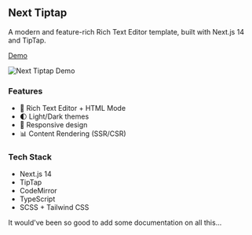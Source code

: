## Next Tiptap

A modern and feature-rich Rich Text Editor template, built with Next.js 14 and TipTap.

[Demo](https://next-tiptap.vercel.app/)

![Next Tiptap Demo](https://i.imgur.com/WW1QbSW.png)

### Features

- 📝 Rich Text Editor + HTML Mode
- 🌓 Light/Dark themes
- 📱 Responsive design
- 📊 Content Rendering (SSR/CSR)

### Tech Stack

- Next.js 14
- TipTap
- CodeMirror
- TypeScript
- SCSS + Tailwind CSS

It would've been so good to add some documentation on all this...